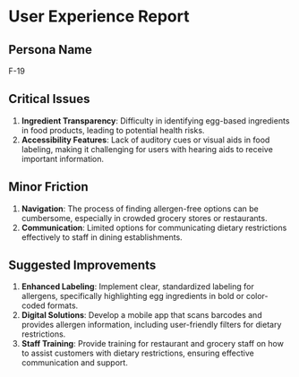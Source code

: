 # User Experience Report

## Persona Name
F-19

## Critical Issues
1. **Ingredient Transparency**: Difficulty in identifying egg-based ingredients in food products, leading to potential health risks.
2. **Accessibility Features**: Lack of auditory cues or visual aids in food labeling, making it challenging for users with hearing aids to receive important information.

## Minor Friction
1. **Navigation**: The process of finding allergen-free options can be cumbersome, especially in crowded grocery stores or restaurants.
2. **Communication**: Limited options for communicating dietary restrictions effectively to staff in dining establishments.

## Suggested Improvements
1. **Enhanced Labeling**: Implement clear, standardized labeling for allergens, specifically highlighting egg ingredients in bold or color-coded formats.
2. **Digital Solutions**: Develop a mobile app that scans barcodes and provides allergen information, including user-friendly filters for dietary restrictions.
3. **Staff Training**: Provide training for restaurant and grocery staff on how to assist customers with dietary restrictions, ensuring effective communication and support.